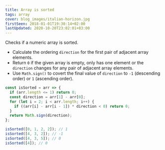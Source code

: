 ```yaml
---
title: Array is sorted
tags: array
cover: blog_images/italian-horizon.jpg
firstSeen: 2018-01-01T19:30:14+02:00
lastUpdated: 2020-10-20T23:02:01+03:00
---
```


Checks if a numeric array is sorted.

- Calculate the ordering `direction` for the first pair of adjacent array elements.
- Return `0` if the given array is empty, only has one element or the `direction` changes for any pair of adjacent array elements.
- Use `Math.sign()` to covert the final value of `direction` to `-1` (descending order) or `1` (ascending order).

```js
const isSorted = arr => {
  if (arr.length <= 1) return 0;
  const direction = arr[1] - arr[0];
  for (let i = 2; i < arr.length; i++) {
    if ((arr[i] - arr[i - 1]) * direction < 0) return 0;
  }
  return Math.sign(direction);
};
```

```js
isSorted([0, 1, 2, 2]); // 1
isSorted([4, 3, 2]); // -1
isSorted([4, 3, 5]); // 0
isSorted([4]); // 0
```
